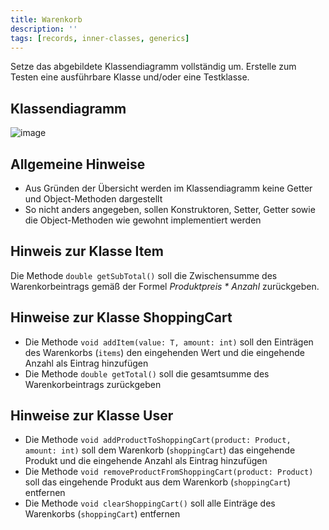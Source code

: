 ```yaml
---
title: Warenkorb
description: ''
tags: [records, inner-classes, generics]
---
```


Setze das abgebildete Klassendiagramm vollständig um. Erstelle zum Testen eine ausführbare Klasse und/oder eine Testklasse.

## Klassendiagramm
![image](https://user-images.githubusercontent.com/47243617/208920085-77cf6094-ade3-4ed9-981a-3c4aa7c26646.png)

## Allgemeine Hinweise
- Aus Gründen der Übersicht werden im Klassendiagramm keine Getter und Object-Methoden dargestellt
- So nicht anders angegeben, sollen Konstruktoren, Setter, Getter sowie die Object-Methoden wie gewohnt implementiert werden

## Hinweis zur Klasse Item
Die Methode `double getSubTotal()` soll die Zwischensumme des Warenkorbeintrags gemäß der Formel _Produktpreis * Anzahl_ zurückgeben.

## Hinweise zur Klasse ShoppingCart
- Die Methode `void addItem(value: T, amount: int)` soll den Einträgen des Warenkorbs (`items`) den eingehenden Wert und die eingehende Anzahl als Eintrag hinzufügen
- Die Methode `double getTotal()` soll die gesamtsumme des Warenkorbeintrags zurückgeben

## Hinweise zur Klasse User
- Die Methode `void addProductToShoppingCart(product: Product, amount: int)` soll dem Warenkorb (`shoppingCart`) das eingehende Produkt und die eingehende Anzahl als 
Eintrag hinzufügen
- Die Methode `void removeProductFromShoppingCart(product: Product)` soll das eingehende Produkt aus dem Warenkorb (`shoppingCart`) entfernen
- Die Methode `void clearShoppingCart()` soll alle Einträge des Warenkorbs (`shoppingCart`) entfernen

